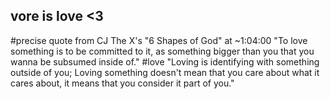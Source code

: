 ## vore is love <3
#precise 
quote from CJ The X's "6 Shapes of God" at ~1:04:00 "To love something is to be committed to it, as something bigger than you that you wanna be subsumed inside of." #love 
"Loving is identifying with something outside of you; Loving something doesn't mean that you care about what it cares about, it means that you consider it part of you."
